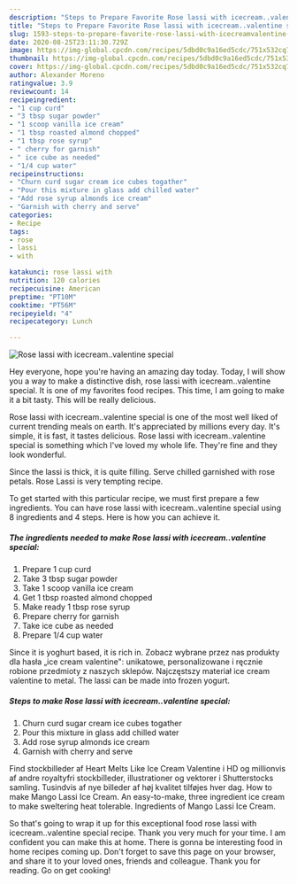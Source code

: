 ```yaml
---
description: "Steps to Prepare Favorite Rose lassi with icecream..valentine special"
title: "Steps to Prepare Favorite Rose lassi with icecream..valentine special"
slug: 1593-steps-to-prepare-favorite-rose-lassi-with-icecreamvalentine-special
date: 2020-08-25T23:11:30.729Z
image: https://img-global.cpcdn.com/recipes/5dbd0c9a16ed5cdc/751x532cq70/rose-lassi-with-icecreamvalentine-special-recipe-main-photo.jpg
thumbnail: https://img-global.cpcdn.com/recipes/5dbd0c9a16ed5cdc/751x532cq70/rose-lassi-with-icecreamvalentine-special-recipe-main-photo.jpg
cover: https://img-global.cpcdn.com/recipes/5dbd0c9a16ed5cdc/751x532cq70/rose-lassi-with-icecreamvalentine-special-recipe-main-photo.jpg
author: Alexander Moreno
ratingvalue: 3.9
reviewcount: 14
recipeingredient:
- "1 cup curd"
- "3 tbsp sugar powder"
- "1 scoop vanilla ice cream"
- "1 tbsp roasted almond chopped"
- "1 tbsp rose syrup"
- " cherry for garnish"
- " ice cube as needed"
- "1/4 cup water"
recipeinstructions:
- "Churn curd sugar cream ice cubes togather"
- "Pour this mixture in glass add chilled water"
- "Add rose syrup almonds ice cream"
- "Garnish with cherry and serve"
categories:
- Recipe
tags:
- rose
- lassi
- with

katakunci: rose lassi with 
nutrition: 120 calories
recipecuisine: American
preptime: "PT10M"
cooktime: "PT56M"
recipeyield: "4"
recipecategory: Lunch

---
```



![Rose lassi with icecream..valentine special](https://img-global.cpcdn.com/recipes/5dbd0c9a16ed5cdc/751x532cq70/rose-lassi-with-icecreamvalentine-special-recipe-main-photo.jpg)

Hey everyone, hope you're having an amazing day today. Today, I will show you a way to make a distinctive dish, rose lassi with icecream..valentine special. It is one of my favorites food recipes. This time, I am going to make it a bit tasty. This will be really delicious.

Rose lassi with icecream..valentine special is one of the most well liked of current trending meals on earth. It's appreciated by millions every day. It's simple, it is fast, it tastes delicious. Rose lassi with icecream..valentine special is something which I've loved my whole life. They're fine and they look wonderful.

Since the lassi is thick, it is quite filling. Serve chilled garnished with rose petals. Rose Lassi is very tempting recipe.


To get started with this particular recipe, we must first prepare a few ingredients. You can have rose lassi with icecream..valentine special using 8 ingredients and 4 steps. Here is how you can achieve it.

<!--inarticleads1-->

##### The ingredients needed to make Rose lassi with icecream..valentine special:

1. Prepare 1 cup curd
1. Take 3 tbsp sugar powder
1. Take 1 scoop vanilla ice cream
1. Get 1 tbsp roasted almond chopped
1. Make ready 1 tbsp rose syrup
1. Prepare  cherry for garnish
1. Take  ice cube as needed
1. Prepare 1/4 cup water


Since it is yoghurt based, it is rich in. Zobacz wybrane przez nas produkty dla hasła „ice cream valentine&#34;: unikatowe, personalizowane i ręcznie robione przedmioty z naszych sklepów. Najczęstszy materiał ice cream valentine to metal. The lassi can be made into frozen yogurt. 

<!--inarticleads2-->

##### Steps to make Rose lassi with icecream..valentine special:

1. Churn curd sugar cream ice cubes togather
1. Pour this mixture in glass add chilled water
1. Add rose syrup almonds ice cream
1. Garnish with cherry and serve


Find stockbilleder af Heart Melts Like Ice Cream Valentine i HD og millionvis af andre royaltyfri stockbilleder, illustrationer og vektorer i Shutterstocks samling. Tusindvis af nye billeder af høj kvalitet tilføjes hver dag. How to make Mango Lassi Ice Cream. An easy-to-make, three ingredient ice cream to make sweltering heat tolerable. Ingredients of Mango Lassi Ice Cream. 

So that's going to wrap it up for this exceptional food rose lassi with icecream..valentine special recipe. Thank you very much for your time. I am confident you can make this at home. There is gonna be interesting food in home recipes coming up. Don't forget to save this page on your browser, and share it to your loved ones, friends and colleague. Thank you for reading. Go on get cooking!
